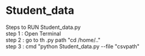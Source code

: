 # Student_data
Steps to RUN Student_data.py <br>
step 1 : Open Terminal <br>
step 2 : go to th .py path "cd /home/.." <br>
step 3 : cmd "python Student_data.py --file "csvpath" <br>

